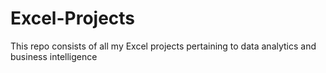 # Excel-Projects

This repo consists of all my Excel projects pertaining to data analytics and business intelligence

